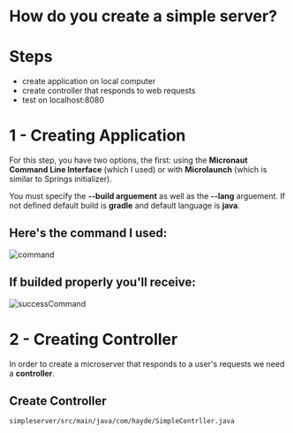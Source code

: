 # How do you create a simple server? 

# Steps 
- create application on local computer 
- create controller that responds to web requests 
- test on localhost:8080 

# 1 - Creating Application 
For this step, you have two options, the first: using the **Micronaut Command Line Interface** (which I used) or with **Microlaunch** (which is similar to Springs initializer). 

You must specify the **--build arguement** as well as the **--lang** arguement. If not defined default build is **gradle** and default language is **java**. 

## Here's the command I used: 
![command](https://user-images.githubusercontent.com/109105989/201495738-c80fff77-d5fe-4747-94e4-c186a3e61be7.png)

## If builded properly you'll receive: 
![successCommand](https://user-images.githubusercontent.com/109105989/201495748-52b83648-ddb8-4104-91ca-d9ede5e02a71.png)

# 2 - Creating Controller 
In order to create a microserver that responds to a user's requests we need a **controller**. 

## Create Controller 
```console 
simpleserver/src/main/java/com/hayde/SimpleContrller.java
```

